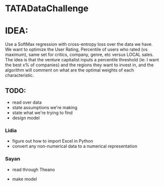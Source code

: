 # TATADataChallenge

# IDEA:
Use a SoftMax regression with cross-entropy loss over the data we have. We want to optimize the User Rating, Percentile of users who rated (vs maximum), same set for critics, company, genre, etc versus LOCAL sales. The idea is that the venture capitalist inputs a percentile threshold (ie: I want the best x% of companies) and the regions they want to invest in, and the algorithm will comment on what are the optimal weights of each characteristic.

## TODO:
- read over data
- state assumptions we're making
- state what we're trying to find
- design model

### Lidia
- figure out how to import Excel in Python
- convert any non-numerical data to a numerical representation
### Sayan
- read through Theano

- make model
